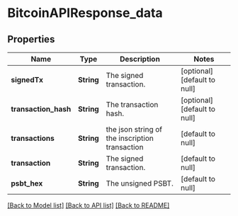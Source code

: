 # BitcoinAPIResponse_data
## Properties

| Name | Type | Description | Notes |
|------------ | ------------- | ------------- | -------------|
| **signedTx** | **String** | The signed transaction. | [optional] [default to null] |
| **transaction\_hash** | **String** | The transaction hash. | [optional] [default to null] |
| **transactions** | **String** | the json string of the inscription transaction | [default to null] |
| **transaction** | **String** | The signed transaction. | [default to null] |
| **psbt\_hex** | **String** | The unsigned PSBT. | [default to null] |

[[Back to Model list]](../README.md#documentation-for-models) [[Back to API list]](../README.md#documentation-for-api-endpoints) [[Back to README]](../README.md)


